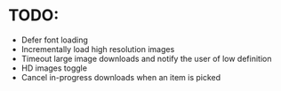 
# TODO:
+ Defer font loading
+ Incrementally load high resolution images
+ Timeout large image downloads and notify the user of low definition
+ HD images toggle
+ Cancel in-progress downloads when an item is picked
